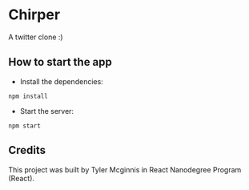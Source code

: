 # Chirper

A twitter clone :)

## How to start the app

- Install the dependencies:

```
npm install
```

- Start the server:

```
npm start
```

## Credits

This project was built by Tyler Mcginnis in React Nanodegree Program (React).
